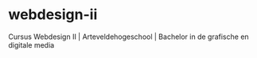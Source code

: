 webdesign-ii
============

Cursus Webdesign II | Arteveldehogeschool | Bachelor in de grafische en digitale media
